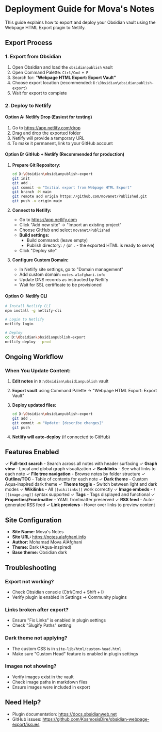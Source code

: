 # Deployment Guide for Mova's Notes

This guide explains how to export and deploy your Obsidian vault using the Webpage HTML Export plugin to Netlify.

## Export Process

### 1. Export from Obsidian

1. Open Obsidian and load the `obsidianpublish` vault
2. Open Command Palette: `Ctrl/Cmd + P`
3. Search for: **"Webpage HTML Export: Export Vault"**
4. Choose export location (recommended: `D:\Obsidian\obsidianpublish-export`)
5. Wait for export to complete

### 2. Deploy to Netlify

#### Option A: Netlify Drop (Easiest for testing)

1. Go to https://app.netlify.com/drop
2. Drag and drop the exported folder
3. Netlify will provide a temporary URL
4. To make it permanent, link to your GitHub account

#### Option B: GitHub + Netlify (Recommended for production)

1. **Prepare Git Repository:**
   ```bash
   cd D:\Obsidian\obsidianpublish-export
   git init
   git add .
   git commit -m "Initial export from Webpage HTML Export"
   git branch -M main
   git remote add origin https://github.com/movanet/Published.git
   git push -u origin main
   ```

2. **Connect to Netlify:**
   - Go to https://app.netlify.com
   - Click "Add new site" → "Import an existing project"
   - Choose GitHub and select `movanet/Published`
   - **Build settings:**
     - Build command: (leave empty)
     - Publish directory: `/` (or `.` - the exported HTML is ready to serve)
   - Click "Deploy site"

3. **Configure Custom Domain:**
   - In Netlify site settings, go to "Domain management"
   - Add custom domain: `notes.alafghani.info`
   - Update DNS records as instructed by Netlify
   - Wait for SSL certificate to be provisioned

#### Option C: Netlify CLI

```bash
# Install Netlify CLI
npm install -g netlify-cli

# Login to Netlify
netlify login

# Deploy
cd D:\Obsidian\obsidianpublish-export
netlify deploy --prod
```

## Ongoing Workflow

### When You Update Content:

1. **Edit notes** in `D:\Obsidian\obsidianpublish` vault
2. **Export vault** using Command Palette → "Webpage HTML Export: Export Vault"
3. **Deploy updated files:**

   ```bash
   cd D:\Obsidian\obsidianpublish-export
   git add .
   git commit -m "Update: [describe changes]"
   git push
   ```

4. **Netlify will auto-deploy** (if connected to GitHub)

## Features Enabled

✓ **Full-text search** - Search across all notes with header surfacing
✓ **Graph view** - Local and global graph visualization
✓ **Backlinks** - See what links to each note
✓ **File tree navigation** - Browse notes by folder structure
✓ **Outline/TOC** - Table of contents for each note
✓ **Dark theme** - Custom Aqua-inspired dark theme
✓ **Theme toggle** - Switch between light and dark modes
✓ **Wikilinks** - All `[[wikilinks]]` work correctly
✓ **Image embeds** - `![[image.png]]` syntax supported
✓ **Tags** - Tags displayed and functional
✓ **Properties/Frontmatter** - YAML frontmatter preserved
✓ **RSS feed** - Auto-generated RSS feed
✓ **Link previews** - Hover over links to preview content

## Site Configuration

- **Site Name:** Mova's Notes
- **Site URL:** https://notes.alafghani.info
- **Author:** Mohamad Mova AlAfghani
- **Theme:** Dark (Aqua-inspired)
- **Base theme:** Obsidian dark

## Troubleshooting

### Export not working?
- Check Obsidian console (Ctrl/Cmd + Shift + I)
- Verify plugin is enabled in Settings → Community plugins

### Links broken after export?
- Ensure "Fix Links" is enabled in plugin settings
- Check "Slugify Paths" setting

### Dark theme not applying?
- The custom CSS is in `site-lib/html/custom-head.html`
- Make sure "Custom Head" feature is enabled in plugin settings

### Images not showing?
- Verify images exist in the vault
- Check image paths in markdown files
- Ensure images were included in export

## Need Help?

- Plugin documentation: https://docs.obsidianweb.net
- GitHub issues: https://github.com/KosmosisDire/obsidian-webpage-export/issues
